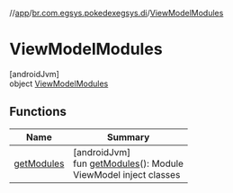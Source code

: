 //[app](../../../index.md)/[br.com.egsys.pokedexegsys.di](../index.md)/[ViewModelModules](index.md)

# ViewModelModules

[androidJvm]\
object [ViewModelModules](index.md)

## Functions

| Name | Summary |
|---|---|
| [getModules](get-modules.md) | [androidJvm]<br>fun [getModules](get-modules.md)(): Module<br>ViewModel inject classes |
